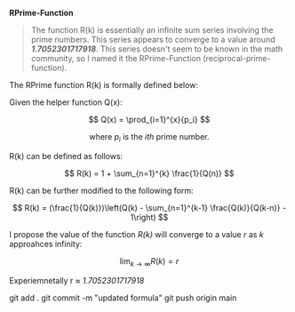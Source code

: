 **RPrime-Function**

> The function R(k) is essentially an infinite sum series involving the prime numbers. This series appears to converge to a value around ***1.7052301717918***. This series doesn't seem to be known in the math community, so I named it the RPrime-Function (reciprocal-prime-function). 

The RPrime function R(k) is formally defined below:

Given the helper function Q(x):

$$
Q(x) = \prod_{i=1}^{x}{p_i}
$$

$$
\text{where } {p_i} \text{ is the } {ith} \text{ prime number.}
$$

R(k) can be defined as follows:

$$
R(k) = 1 + \sum_{n=1}^{k} \frac{1}{Q(n)}
$$

R(k) can be further modified to the following form:

$$
R(k) = (\frac{1}{Q(k)})\left(Q(k) - \sum_{n=1}^{k-1} \frac{Q(k)}{Q(k-n)} - 1\right)
$$

I propose the value of the function *R(k)* will converge to a value *r* as *k* approahces infinity:

$$
\lim_{{k \to \infty}}R(k) = r
$$

Experiemnetally r &asymp; *1.7052301717918*

git add .
git commit -m "updated formula"
git push origin main
